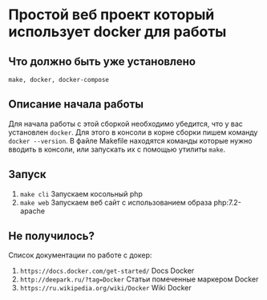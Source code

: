# Простой веб проект который использует docker для работы 
## Что должно быть уже установлено
    make, docker, docker-compose
## Описание начала работы
Для начала работы с этой сборкой необходимо убедится, что у вас установлен ```docker```. 
Для этого в консоли в корне сборки пишем команду ```docker --version```. В файле Makefile 
находятся команды которые нужно вводить в консоли, или запускать их с помощью утилиты ```make```.

## Запуск

1. ```make cli``` Запускаем косольный php
2. ```make web``` Запускаем веб сайт с использованием образа php:7.2-apache 

## Не получилось?
Список документации по работе с докер:
1. ```https://docs.docker.com/get-started/``` Docs Docker
2. ```http://deepark.ru/?tag=Docker``` Статьи помеченные маркером Docker 
3. ```https://ru.wikipedia.org/wiki/Docker``` Wiki Docker